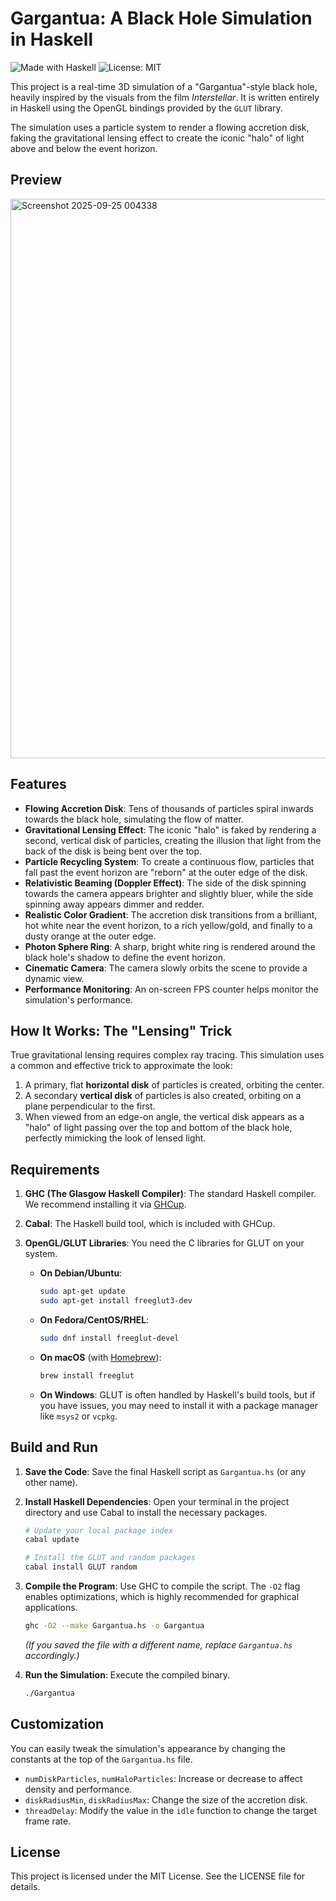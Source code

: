 # Gargantua: A Black Hole Simulation in Haskell

![Made with Haskell](https://img.shields.io/badge/Made%20with-Haskell-orange.svg)
![License: MIT](https://img.shields.io/badge/License-MIT-blue.svg)

This project is a real-time 3D simulation of a "Gargantua"-style black hole, heavily inspired by the visuals from the film *Interstellar*. It is written entirely in Haskell using the OpenGL bindings provided by the `GLUT` library.

The simulation uses a particle system to render a flowing accretion disk, faking the gravitational lensing effect to create the iconic "halo" of light above and below the event horizon.

## Preview

<img width="1194" height="895" alt="Screenshot 2025-09-25 004338" src="https://github.com/user-attachments/assets/8cab8a8e-0a4b-4116-8187-e529fb5ae6a5" />


## Features

-   **Flowing Accretion Disk**: Tens of thousands of particles spiral inwards towards the black hole, simulating the flow of matter.
-   **Gravitational Lensing Effect**: The iconic "halo" is faked by rendering a second, vertical disk of particles, creating the illusion that light from the back of the disk is being bent over the top.
-   **Particle Recycling System**: To create a continuous flow, particles that fall past the event horizon are "reborn" at the outer edge of the disk.
-   **Relativistic Beaming (Doppler Effect)**: The side of the disk spinning towards the camera appears brighter and slightly bluer, while the side spinning away appears dimmer and redder.
-   **Realistic Color Gradient**: The accretion disk transitions from a brilliant, hot white near the event horizon, to a rich yellow/gold, and finally to a dusty orange at the outer edge.
-   **Photon Sphere Ring**: A sharp, bright white ring is rendered around the black hole's shadow to define the event horizon.
-   **Cinematic Camera**: The camera slowly orbits the scene to provide a dynamic view.
-   **Performance Monitoring**: An on-screen FPS counter helps monitor the simulation's performance.

## How It Works: The "Lensing" Trick

True gravitational lensing requires complex ray tracing. This simulation uses a common and effective trick to approximate the look:
1.  A primary, flat **horizontal disk** of particles is created, orbiting the center.
2.  A secondary **vertical disk** of particles is also created, orbiting on a plane perpendicular to the first.
3.  When viewed from an edge-on angle, the vertical disk appears as a "halo" of light passing over the top and bottom of the black hole, perfectly mimicking the look of lensed light.

## Requirements

1.  **GHC (The Glasgow Haskell Compiler)**: The standard Haskell compiler. We recommend installing it via [GHCup](https://www.haskell.org/ghcup/).
2.  **Cabal**: The Haskell build tool, which is included with GHCup.
3.  **OpenGL/GLUT Libraries**: You need the C libraries for GLUT on your system.

    -   **On Debian/Ubuntu**:
        ```bash
        sudo apt-get update
        sudo apt-get install freeglut3-dev
        ```
    -   **On Fedora/CentOS/RHEL**:
        ```bash
        sudo dnf install freeglut-devel
        ```
    -   **On macOS** (with [Homebrew](https://brew.sh/)):
        ```bash
        brew install freeglut
        ```
    -   **On Windows**: GLUT is often handled by Haskell's build tools, but if you have issues, you may need to install it with a package manager like `msys2` or `vcpkg`.

## Build and Run

1.  **Save the Code**: Save the final Haskell script as `Gargantua.hs` (or any other name).

2.  **Install Haskell Dependencies**: Open your terminal in the project directory and use Cabal to install the necessary packages.
    ```bash
    # Update your local package index
    cabal update

    # Install the GLUT and random packages
    cabal install GLUT random
    ```

3.  **Compile the Program**: Use GHC to compile the script. The `-O2` flag enables optimizations, which is highly recommended for graphical applications.
    ```bash
    ghc -O2 --make Gargantua.hs -o Gargantua
    ```
    *(If you saved the file with a different name, replace `Gargantua.hs` accordingly.)*

4.  **Run the Simulation**: Execute the compiled binary.
    ```bash
    ./Gargantua
    ```

## Customization

You can easily tweak the simulation's appearance by changing the constants at the top of the `Gargantua.hs` file.

-   `numDiskParticles`, `numHaloParticles`: Increase or decrease to affect density and performance.
-   `diskRadiusMin`, `diskRadiusMax`: Change the size of the accretion disk.
-   `threadDelay`: Modify the value in the `idle` function to change the target frame rate.

## License

This project is licensed under the MIT License. See the LICENSE file for details.
